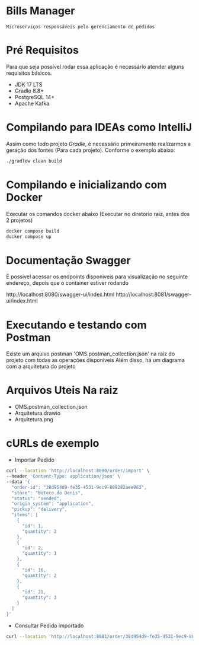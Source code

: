 # Bills Manager

`Microserviços responsáveis pelo gerenciamento de pedidos`

# Pré Requisitos

Para que seja possível rodar essa aplicação é necessário atender alguns requisitos básicos.

- JDK 17 LTS
- Gradle 8.8+
- PostgreSQL 14+
- Apache Kafka

# Compilando para IDEAs como IntelliJ

Assim como todo projeto *Gradle*, é necessário primeiramente realizarmos a geração dos fontes (Para cada projeto). Conforme o exemplo abaixo:

```bash
./gradlew clean build
```

# Compilando e inicializando com Docker

Executar os comandos docker abaixo (Executar no diretorio raiz, antes dos 2 projetos)

```bash
docker compose build
docker compose up
```
# Documentação Swagger

É possivel acessar os endpoints disponiveis para visualização no seguinte endereço, depois que o container estiver rodando

http://localhost:8080/swagger-ui/index.html
http://localhost:8081/swagger-ui/index.html

# Executando e testando com Postman

Existe um arquivo postman 'OMS.postman_collection.json' na raiz do projeto com todas as operações disponiveis
Além disso, há um diagrama com a arquitetura do projeto

# Arquivos Uteis Na raiz

- OMS.postman_collection.json
- Arquitetura.drawio
- Arquitetura.png

# cURLs de exemplo

- Importar Pedido
```bash
curl --location 'http://localhost:8080/order/import' \
--header 'Content-Type: application/json' \
--data '{
  "order-id": "38d954d9-fe35-4531-9ec9-809282aee963",
  "store": "Boteco do Denis",
  "status": "sended",
  "origin_system": "application",
  "pickup": "delivery",
  "items": [
    {
      "id": 1,
      "quantity": 2
    },
    {
      "id": 2,
      "quantity": 1
    },
    {
      "id": 16,
      "quantity": 2
    },
    {
      "id": 21,
      "quantity": 3
    }
  ]
}'
```
- Consultar Pedido importado
```bash
curl --location 'http://localhost:8081/order/38d954d9-fe35-4531-9ec9-809282aee963'
```